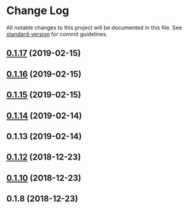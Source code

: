 # Change Log

All notable changes to this project will be documented in this file. See [standard-version](https://github.com/conventional-changelog/standard-version) for commit guidelines.

<a name="0.1.17"></a>
## [0.1.17](https://github.com/calebeno/mudjs/compare/v0.1.16...v0.1.17) (2019-02-15)



<a name="0.1.16"></a>
## [0.1.16](https://github.com/calebeno/mudjs/compare/v0.1.15...v0.1.16) (2019-02-15)



<a name="0.1.15"></a>
## [0.1.15](https://github.com/calebeno/mudjs/compare/v0.1.14...v0.1.15) (2019-02-15)



<a name="0.1.14"></a>
## [0.1.14](https://github.com/calebeno/mudjs/compare/v0.1.13...v0.1.14) (2019-02-14)



<a name="0.1.13"></a>
## 0.1.13 (2019-02-14)



<a name="0.1.12"></a>
## [0.1.12](https://github.com/calebeno/mudjs/compare/v0.1.10...v0.1.12) (2018-12-23)



<a name="0.1.10"></a>
## [0.1.10](https://github.com/calebeno/mudjs/compare/v0.1.8...v0.1.10) (2018-12-23)



<a name="0.1.8"></a>
## 0.1.8 (2018-12-23)
